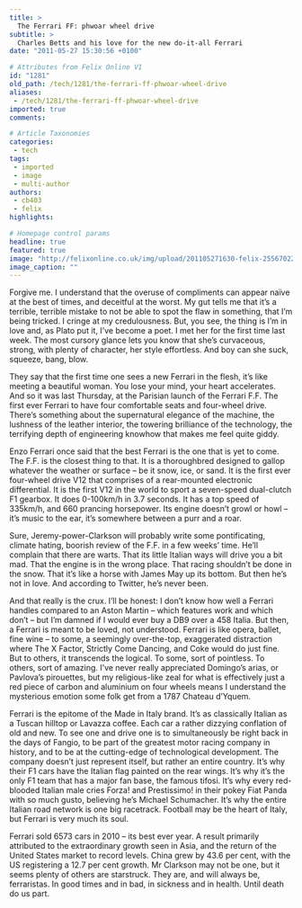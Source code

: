 ```yaml
---
title: >
  The Ferrari FF: phwoar wheel drive
subtitle: >
  Charles Betts and his love for the new do-it-all Ferrari
date: "2011-05-27 15:30:56 +0100"

# Attributes from Felix Online V1
id: "1281"
old_path: /tech/1281/the-ferrari-ff-phwoar-wheel-drive
aliases:
 - /tech/1281/the-ferrari-ff-phwoar-wheel-drive
imported: true
comments:

# Article Taxonomies
categories:
 - tech
tags:
 - imported
 - image
 - multi-author
authors:
 - cb403
 - felix
highlights:

# Homepage control params
headline: true
featured: true
image: "http://felixonline.co.uk/img/upload/201105271630-felix-2556702261777012411.jpg"
image_caption: ""
---
```


Forgive me. I understand that the overuse of compliments can appear naïve at the best of times, and deceitful at the worst. My gut tells me that it’s a terrible, terrible mistake to not be able to spot the flaw in something, that I’m being tricked. I cringe at my credulousness. But, you see, the thing is I’m in love and, as Plato put it, I’ve become a poet. I met her for the first time last week. The most cursory glance lets you know that she’s curvaceous, strong, with plenty of character, her style effortless. And boy can she suck, squeeze, bang, blow.

They say that the first time one sees a new Ferrari in the flesh, it’s like meeting a beautiful woman. You lose your mind, your heart accelerates. And so it was last Thursday, at the Parisian launch of the Ferrari F.F. The first ever Ferrari to have four comfortable seats and four-wheel drive. There’s something about the supernatural elegance of the machine, the lushness of the leather interior, the towering brilliance of the technology, the terrifying depth of engineering knowhow that makes me feel quite giddy.

Enzo Ferrari once said that the best Ferrari is the one that is yet to come. The F.F. is the closest thing to that. It is a thoroughbred designed to gallop whatever the weather or surface – be it snow, ice, or sand. It is the first ever four-wheel drive V12 that comprises of a rear-mounted electronic differential. It is the first V12 in the world to sport a seven-speed dual-clutch F1 gearbox. It does 0-100km/h in 3.7 seconds. It has a top speed of 335km/h, and 660 prancing horsepower. Its engine doesn’t growl or howl – it’s music to the ear, it’s somewhere between a purr and a roar.

Sure, Jeremy-power-Clarkson will probably write some pontificating, climate hating, boorish review of the F.F. in a few weeks’ time. He’ll complain that there are warts. That its little Italian ways will drive you a bit mad. That the engine is in the wrong place. That racing shouldn’t be done in the snow. That it’s like a horse with James May up its bottom. But then he’s not in love. And according to Twitter, he’s never been.

And that really is the crux. I’ll be honest: I don’t know how well a Ferrari handles compared to an Aston Martin – which features work and which don’t – but I’m damned if I would ever buy a DB9 over a 458 Italia. But then, a Ferrari is meant to be loved, not understood. Ferrari is like opera, ballet, fine wine – to some, a seemingly over-the-top, exaggerated distraction where The X Factor, Strictly Come Dancing, and Coke would do just fine. But to others, it transcends the logical. To some, sort of pointless. To others, sort of amazing. I’ve never really appreciated Domingo’s arias, or Pavlova’s pirouettes, but my religious-like zeal for what is effectively just a red piece of carbon and aluminium on four wheels means I understand the mysterious emotion some folk get from a 1787 Chateau d’Yquem.

Ferrari is the epitome of the Made in Italy brand. It’s as classically Italian as a Tuscan hilltop or Lavazza coffee. Each car a rather dizzying conflation of old and new. To see one and drive one is to simultaneously be right back in the days of Fangio, to be part of the greatest motor racing company in history, and to be at the cutting-edge of technological development. The company doesn’t just represent itself, but rather an entire country. It’s why their F1 cars have the Italian flag painted on the rear wings. It’s why it’s the only F1 team that has a major fan base, the famous tifosi. It’s why every red-blooded Italian male cries Forza! and Prestissimo! in their pokey Fiat Panda with so much gusto, believing he’s Michael Schumacher. It’s why the entire Italian road network is one big racetrack. Football may be the heart of Italy, but Ferrari is very much its soul.

Ferrari sold 6573 cars in 2010 – its best ever year. A result primarily attributed to the extraordinary growth seen in Asia, and the return of the United States market to record levels. China grew by 43.6 per cent, with the US registering a 12.7 per cent growth. Mr Clarkson may not be one, but it seems plenty of others are starstruck. They are, and will always be, ferraristas. In good times and in bad, in sickness and in health. Until death do us part.
